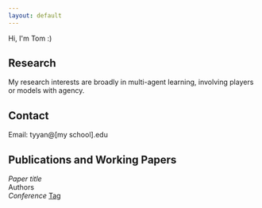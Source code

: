 ```yaml
---
layout: default
---
```


Hi, I'm Tom :)

## Research

My research interests are broadly in multi-agent learning, involving players or models with agency.

## Contact 

Email: tyyan@[my school].edu

## Publications and Working Papers

_Paper title_\
Authors\
_Conference_ [Tag](https://www.google.com/)

